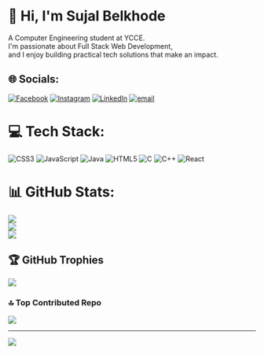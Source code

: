 # 💫 Hi, I'm Sujal Belkhode 
A Computer Engineering student at YCCE. <br>I'm passionate about Full Stack Web Development, <br>and I enjoy building practical tech solutions that make an impact. 


## 🌐 Socials:
[![Facebook](https://img.shields.io/badge/Facebook-%231877F2.svg?logo=Facebook&logoColor=white)](https://facebook.com/SujalBelkhode) [![Instagram](https://img.shields.io/badge/Instagram-%23E4405F.svg?logo=Instagram&logoColor=white)](https://instagram.com/Sujal_30) [![LinkedIn](https://img.shields.io/badge/LinkedIn-%230077B5.svg?logo=linkedin&logoColor=white)](https://linkedin.com/in/Sujalbelkhode) [![email](https://img.shields.io/badge/Email-D14836?logo=gmail&logoColor=white)](mailto:sujalbelkhode30@gmail.com) 

# 💻 Tech Stack:
![CSS3](https://img.shields.io/badge/css3-%231572B6.svg?style=flat&logo=css3&logoColor=white) ![JavaScript](https://img.shields.io/badge/javascript-%23323330.svg?style=flat&logo=javascript&logoColor=%23F7DF1E) ![Java](https://img.shields.io/badge/java-%23ED8B00.svg?style=flat&logo=openjdk&logoColor=white) ![HTML5](https://img.shields.io/badge/html5-%23E34F26.svg?style=flat&logo=html5&logoColor=white) ![C](https://img.shields.io/badge/c-%2300599C.svg?style=flat&logo=c&logoColor=white) ![C++](https://img.shields.io/badge/c++-%2300599C.svg?style=flat&logo=c%2B%2B&logoColor=white) ![React](https://img.shields.io/badge/react-%2320232a.svg?style=flat&logo=react&logoColor=%2361DAFB)
# 📊 GitHub Stats:
![](https://github-readme-stats.vercel.app/api?username=ASujal404&theme=aura&hide_border=false&include_all_commits=false&count_private=false)<br/>
![](https://nirzak-streak-stats.vercel.app/?user=ASujal404&theme=aura&hide_border=false)<br/>
![](https://github-readme-stats.vercel.app/api/top-langs/?username=ASujal404&theme=aura&hide_border=false&include_all_commits=false&count_private=false&layout=compact)

## 🏆 GitHub Trophies
![](https://github-profile-trophy.vercel.app/?username=ASujal404&theme=monokai&no-frame=false&no-bg=true&margin-w=4)

### 🔝 Top Contributed Repo
![](https://github-contributor-stats.vercel.app/api?username=ASujal404&limit=5&theme=dark&combine_all_yearly_contributions=true)

---
[![](https://visitcount.itsvg.in/api?id=ASujal404&icon=0&color=0)](https://visitcount.itsvg.in)

<!-- Proudly created with GPRM ( https://gprm.itsvg.in ) -->
